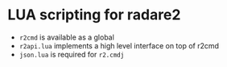 # LUA scripting for radare2

* `r2cmd` is available as a global
* `r2api.lua` implements a high level interface on top of r2cmd
* `json.lua` is required for `r2.cmdj`

